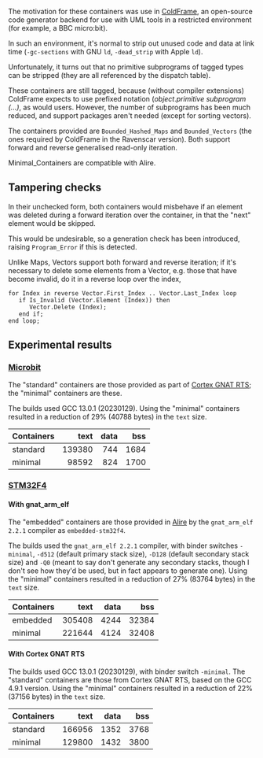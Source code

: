 The motivation for these containers was use in [ColdFrame](https://simonjwright.github.io/coldframe/), an open-source code generator backend for use with UML tools in a restricted environment (for example, a BBC micro:bit).

In such an environment, it's normal to strip out unused code and data at link time (`-gc-sections` with GNU `ld`, `-dead_strip` with Apple `ld`).

Unfortunately, it turns out that no primitive subprograms of tagged types can be stripped (they are all referenced by the dispatch table).

These containers are still tagged, because (without compiler extensions) ColdFrame expects to use prefixed notation (_object_._primitive subprogram (...)_, as would users. However, the number of subprograms has been much reduced, and support packages aren't needed (except for sorting vectors).

The containers provided are `Bounded_Hashed_Maps` and `Bounded_Vectors` (the ones required by ColdFrame in the Ravenscar version). Both support forward and reverse generalised read-only iteration.

Minimal\_Containers are compatible with Alire.

## Tampering checks ##

In their unchecked form, both containers would misbehave if an element was deleted during a forward iteration over the container, in that the "next" element would be skipped.

This would be undesirable, so a generation check has been introduced, raising `Program_Error` if this is detected.

Unlike Maps, Vectors support both forward and reverse iteration; if it's necessary to delete some elements from a Vector, e.g. those that have become invalid, do it in a reverse loop over the index,
```
for Index in reverse Vector.First_Index .. Vector.Last_Index loop
   if Is_Invalid (Vector.Element (Index)) then
      Vector.Delete (Index);
   end if;
end loop;
```

## Experimental results ##

### [Microbit](https://github.com/simonjwright/coldframe/tree/master/examples/microbit) ###

The "standard" containers are those provided as part of [Cortex GNAT RTS](https://github.com/simonjwright/cortex-gnat-rts); the "minimal" containers are these.

The builds used GCC 13.0.1 (20230129).
Using the "minimal" containers resulted in a reduction of 29% (40788 bytes) in the `text` size.

| Containers | text | data | bss |
| :--------- | ---: | ---: | --: |
| standard | 139380 | 744 | 1684 |
| minimal | 98592 | 824 | 1700 |

### [STM32F4](https://github.com/simonjwright/coldframe/tree/master/examples/stm32f4) ###

#### With gnat\_arm\_elf ####

The "embedded" containers are those provided in [Alire](https://alire.ada.dev/docs/#introduction) by the `gnat_arm_elf 2.2.1` compiler as `embedded-stm32f4`.

The  builds used the `gnat_arm_elf 2.2.1` compiler, with binder switches `-minimal`, `-d512` (default primary stack size), `-D128` (default secondary stack size) and `-Q0` (meant to say don't generate any secondary stacks, though I don't see how they'd be used, but in fact appears to generate one).
Using the "minimal" containers resulted in a reduction of 27% (83764 bytes) in the `text` size.

| Containers | text | data | bss |
| :--------- | ---: | ---: | --: |
| embedded | 305408 | 4244 | 32384 |
| minimal | 221644 | 4124 | 32408 |

#### With Cortex GNAT RTS ####

The builds used GCC 13.0.1 (20230129), with binder switch `-minimal`. The "standard" containers are those from Cortex GNAT RTS, based on the GCC 4.9.1 version.
Using the "minimal" containers resulted in a reduction of 22% (37156 bytes) in the `text` size.

| Containers | text | data | bss |
| :--------- | ---: | ---: | --: |
| standard | 166956 | 1352 | 3768 |
| minimal | 129800 | 1432 | 3800 |

<!--
Having converted the event queue to use minimal vectors (3 kinds,
5 instances) we get 94128/1432/3816

and again 94303/1432/3816
-->
